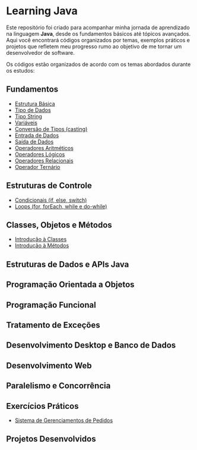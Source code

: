 # Learning Java

Este repositório foi criado para acompanhar minha jornada de aprendizado na linguagem **Java**, desde os fundamentos básicos até tópicos avançados. Aqui você encontrará códigos organizados por temas, exemplos práticos e projetos que refletem meu progresso rumo ao objetivo de me tornar um desenvolvedor de software.

Os códigos estão organizados de acordo com os temas abordados durante os estudos:

## Fundamentos

- [Estrutura Básica](/src/modulo1_fundamentos/EstruturaBasica.java) 
- [Tipo de Dados](/src/modulo1_fundamentos/DataTypes.java)
- [Tipo String](/src/modulo1_fundamentos/DataTypeString.java)
- [Variáveis](/src/modulo1_fundamentos/Variaveis.java)
- [Conversão de Tipos (casting)](/src/modulo1_fundamentos/Casting.java)
- [Entrada de Dados](/src/modulo1_fundamentos/EntradaDados.java)
- [Saída de Dados](/src/modulo1_fundamentos/SaidaDados.java)
- [Operadores Aritméticos](/src/modulo1_fundamentos/OperadoresAritmeticos.java)
- [Operadores Lógicos](/src/modulo1_fundamentos/OperadoresLogicos.java)
- [Operadores Relacionais](/src/modulo1_fundamentos/OperadoresRelacionais.java)
- [Operador Ternário](/src/modulo1_fundamentos/OperadorTernario.java)

## Estruturas de Controle

- [Condicionais (if, else, switch)](/src/modulo2_estruturas_de_controle/EstruturasCondicionais.java)
- [Loops (for, forEach, while e do-while)](/src/modulo2_estruturas_de_controle/EstruturasRepeticao.java)

## Classes, Objetos e Métodos

- [Introdução à Classes](/src/modulo3_classe_e_metodos/IntroducaoClasse.java)
- [Introdução à Métodos](/src/modulo3_classe_e_metodos/IntroducaoMetodos.java)

## Estruturas de Dados e APIs Java



## Programação Orientada a Objetos



## Programação Funcional



## Tratamento de Exceções



## Desenvolvimento Desktop e Banco de Dados



## Desenvolvimento Web



## Paralelismo e Concorrência



## Exercícios Práticos

- [Sistema de Gerenciamentos de Pedidos](/src/exercicios/SistemaGerenciamentoPedidos.java)



## Projetos Desenvolvidos

